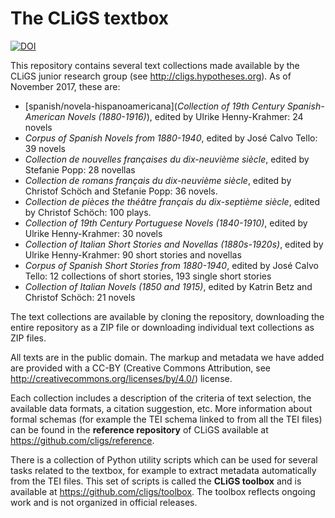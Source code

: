 The CLiGS textbox
=================

[![DOI](https://zenodo.org/badge/DOI/10.5281/zenodo.597430.svg)](https://doi.org/10.5281/zenodo.597430)

This repository contains several text collections made available by the CLiGS junior research group (see http://cligs.hypotheses.org). As of November 2017, these are: 

* [spanish/novela-hispanoamericana](_Collection of 19th Century Spanish-American Novels (1880-1916)_), edited by Ulrike Henny-Krahmer: 24 novels
* _Corpus of Spanish Novels from 1880-1940_, edited by José Calvo Tello: 39 novels
* _Collection de nouvelles françaises du dix-neuvième siècle_, edited by Stefanie Popp: 28 novellas
* _Collection de romans français du dix-neuvième siècle_, edited by Christof Schöch and Stefanie Popp: 36 novels.
* _Collection de pièces the théâtre français du dix-septième siècle_, edited by Christof Schöch: 100 plays.
* _Collection of 19th Century Portuguese Novels (1840-1910)_, edited by Ulrike Henny-Krahmer: 30 novels
* _Collection of Italian Short Stories and Novellas (1880s-1920s)_, edited by Ulrike Henny-Krahmer: 90 short stories and novellas
* _Corpus of Spanish Short Stories from 1880-1940_, edited by José Calvo Tello: 12 collections of short stories, 193 single short stories
* _Collection of Italian Novels (1850 and 1915)_, edited by Katrin Betz and Christof Schöch: 21 novels

The text collections are available by cloning the repository, downloading the entire repository as a ZIP file or downloading individual text collections as ZIP files.

All texts are in the public domain. The markup and metadata we have added are provided with a CC-BY (Creative Commons Attribution, see http://creativecommons.org/licenses/by/4.0/) license. 

Each collection includes a description of the criteria of text selection, the available data formats, a citation suggestion, etc. More information about formal schemas (for example the TEI schema linked to from all the TEI files) can be found in the __reference repository__ of CLiGS available at https://github.com/cligs/reference.

There is a collection of Python utility scripts which can be used for several tasks related to the textbox, for example to extract metadata automatically from the TEI files. This set of scripts is called the __CLiGS toolbox__ and is available at https://github.com/cligs/toolbox. The toolbox reflects ongoing work and is not organized in official releases.
